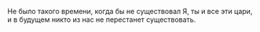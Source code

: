 Не было такого времени, когда бы не существовал Я, ты и все эти цари, и в будущем никто из нас не перестанет существовать.